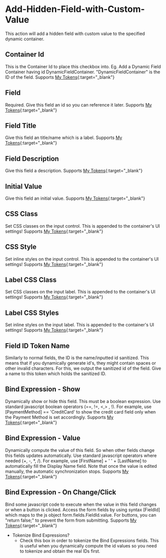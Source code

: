 # Add-Hidden-Field-with-Custom-Value

This action will add a hidden field with custom value to the specified dynamic container.

## Container Id

This is the Container Id to place this checkbox into. Eg. Add a Dynamic Field Container having id DynamicFieldContainer. "DynamicFieldContainer" is the ID of the field.
Supports [My Tokens](http://www.dnnsharp.com/dnn/modules/my-custom-tokens){:target="_blank"}

## Field

Required. Give this field an id so you can reference it later.
Supports [My Tokens](http://www.dnnsharp.com/dnn/modules/my-custom-tokens){:target="_blank"}

## Field Title

Give this field an title/name which is a label.
Supports [My Tokens](http://www.dnnsharp.com/dnn/modules/my-custom-tokens){:target="_blank"}

## Field Description

Give this field a description.
Supports [My Tokens](http://www.dnnsharp.com/dnn/modules/my-custom-tokens){:target="_blank"}

## Initial Value

Give this field an initial value.
Supports [My Tokens](http://www.dnnsharp.com/dnn/modules/my-custom-tokens){:target="_blank"}

## CSS Class

Set CSS classes on the input control. This is appended to the container's UI settings!
Supports [My Tokens](http://www.dnnsharp.com/dnn/modules/my-custom-tokens){:target="_blank"}

## CSS Style

Set inline styles on the input control. This is appended to the container's UI settings!
Supports [My Tokens](http://www.dnnsharp.com/dnn/modules/my-custom-tokens){:target="_blank"}

## Label CSS Class

Set CSS classes on the input label. This is appended to the container's UI settings!
Supports [My Tokens](http://www.dnnsharp.com/dnn/modules/my-custom-tokens){:target="_blank"}

## Label CSS Styles

Set inline styles on the input label. This is appended to the container's UI settings!
Supports [My Tokens](http://www.dnnsharp.com/dnn/modules/my-custom-tokens){:target="_blank"}

## Field ID Token Name

Similarly to normal fields, the ID is the name/inputted id sanitized. This means that if you dynamically generate id's, they might contain spaces or other invalid characters. For this, we output the sanitized id of the field. Give a name to this token which holds the sanitized ID.

## Bind Expression - Show

Dynamically show or hide this field. This must be a boolean expression. Use standard javascript boolean operators (==, !=, <,> , !). For example, use [PaymentMethod] == 'CreditCard' to show the credit card field only when the Payment Method is set accordingly.
Supports [My Tokens](http://www.dnnsharp.com/dnn/modules/my-custom-tokens){:target="_blank"}

## Bind Expression - Value

Dynamically compute the value of this field. So when other fields change this fields updates automatically. Use standard javascript operators where needed (+, -, *, /). For example, use [FirstName] + ' ' + [LastName] to automatically fill the Display Name field. Note that once the value is edited manually, the automatic synchronization stops.
Supports [My Tokens](http://www.dnnsharp.com/dnn/modules/my-custom-tokens){:target="_blank"}

## Bind Expression - On Change/Click

Bind some javascript code to execute when the value in this field changes or when a button is clicked. Access the form fields by using syntax [FieldId] which maps to the js object form.fields.FieldId.value. For buttons, you can "return false;" to prevent the form from submitting.
Supports [My Tokens](http://www.dnnsharp.com/dnn/modules/my-custom-tokens){:target="_blank"}

* Tokenize Bind Expressions?
    * Check this box in order to tokenize the Bind Expressions fields. This is useful when you dynamically compute the id values so you need to tokenize and obtain the real IDs first.